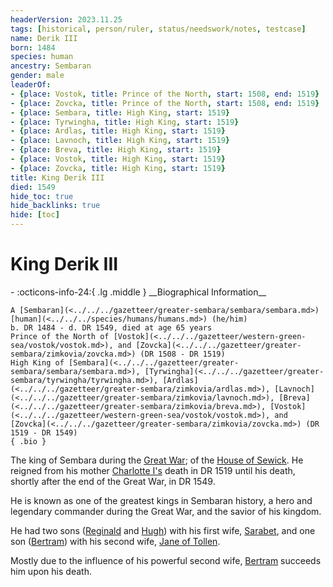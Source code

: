 ```yaml
---
headerVersion: 2023.11.25
tags: [historical, person/ruler, status/needswork/notes, testcase]
name: Derik III
born: 1484
species: human
ancestry: Sembaran
gender: male
leaderOf:
- {place: Vostok, title: Prince of the North, start: 1508, end: 1519}
- {place: Zovcka, title: Prince of the North, start: 1508, end: 1519}
- {place: Sembara, title: High King, start: 1519}
- {place: Tyrwingha, title: High King, start: 1519}
- {place: Ardlas, title: High King, start: 1519}
- {place: Lavnoch, title: High King, start: 1519}
- {place: Breva, title: High King, start: 1519}
- {place: Vostok, title: High King, start: 1519}
- {place: Zovcka, title: High King, start: 1519}
title: King Derik III
died: 1549
hide_toc: true
hide_backlinks: true
hide: [toc]
---
```

# King Derik III
<div class="grid cards ext-narrow-margin ext-one-column" markdown>
- :octicons-info-24:{ .lg .middle } __Biographical Information__

    A [Sembaran](<../../../gazetteer/greater-sembara/sembara/sembara.md>) [human](<../../../species/humans/humans.md>) (he/him)  
    b. DR 1484 - d. DR 1549, died at age 65 years  
    Prince of the North of [Vostok](<../../../gazetteer/western-green-sea/vostok/vostok.md>), and [Zovcka](<../../../gazetteer/greater-sembara/zimkovia/zovcka.md>) (DR 1508 - DR 1519)  
    High King of [Sembara](<../../../gazetteer/greater-sembara/sembara/sembara.md>), [Tyrwingha](<../../../gazetteer/greater-sembara/tyrwingha/tyrwingha.md>), [Ardlas](<../../../gazetteer/greater-sembara/zimkovia/ardlas.md>), [Lavnoch](<../../../gazetteer/greater-sembara/zimkovia/lavnoch.md>), [Breva](<../../../gazetteer/greater-sembara/zimkovia/breva.md>), [Vostok](<../../../gazetteer/western-green-sea/vostok/vostok.md>), and [Zovcka](<../../../gazetteer/greater-sembara/zimkovia/zovcka.md>) (DR 1519 - DR 1549)  
    { .bio }

</div>


The king of Sembara during the [Great War](<../../../events/1500s/great-war.md>); of the [House of Sewick](<../../../groups/sembaran-noble-houses/house-of-sewick.md>). He reigned from his mother [Charlotte I's](<./charlotte-i.md>) death in DR 1519 until his death, shortly after the end of the Great War, in DR 1549. 

He is known as one of the greatest kings in Sembaran history, a hero and legendary commander during the Great War, and the savior of his kingdom.

He had two sons ([Reginald](<./reginald.md>) and [Hugh](<./hugh-of-wisenfold.md>)) with his first wife, [Sarabet](<./sarabet.md>), and one son ([Bertram](<./bertram-i.md>)) with his second wife, [Jane of Tollen](<./jane-of-tollen.md>). 

Mostly due to the influence of his powerful second wife, [Bertram](<./bertram-i.md>) succeeds him upon his death.






